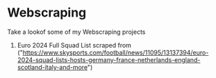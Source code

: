 # Webscraping

Take a lookof some of my Webscraping projects

1. Euro 2024 Full Squad List scraped from ("https://www.skysports.com/football/news/11095/13137394/euro-2024-squad-lists-hosts-germany-france-netherlands-england-scotland-italy-and-more") 
